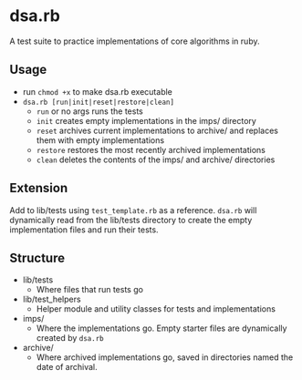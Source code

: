 # dsa.rb
A test suite to practice implementations of core algorithms in ruby.

## Usage
- run `chmod +x` to make dsa.rb executable
- `dsa.rb [run|init|reset|restore|clean]`
    - `run` or no args runs the tests
    - `init` creates empty implementations in the imps/ directory
    - `reset` archives current implementations to archive/ and replaces them with empty implementations
    - `restore` restores the most recently archived implementations
    - `clean` deletes the contents of the imps/ and archive/ directories

## Extension
Add to lib/tests using `test_template.rb` as a reference. `dsa.rb` will dynamically 
read from the lib/tests directory to create the empty implementation files and run
their tests.

## Structure
- lib/tests
    - Where files that run tests go
- lib/test_helpers
    - Helper module and utility classes for tests and implementations
- imps/
    - Where the implementations go. Empty starter files are dynamically created by `dsa.rb`
- archive/
    - Where archived implementations go, saved in directories named the date of archival.
